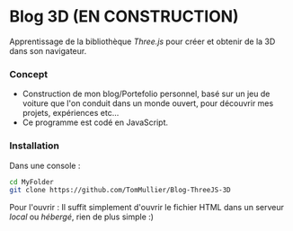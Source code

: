 # Blog 3D (EN CONSTRUCTION)
Apprentissage de la bibliothèque _Three.js_ pour créer et obtenir de la 3D dans son navigateur.

### Concept
 - Construction de mon blog/Portefolio personnel, basé sur un jeu de voiture que l'on conduit dans un monde ouvert, pour découvrir mes projets, expériences etc...
 - Ce programme est codé en JavaScript.
 

### Installation

Dans une console : 
```bash 
cd MyFolder
git clone https://github.com/TomMullier/Blog-ThreeJS-3D
```

Pour l'ouvrir :
Il suffit simplement d'ouvrir le fichier HTML dans un serveur _local_ ou _hébergé_, rien de plus simple :)